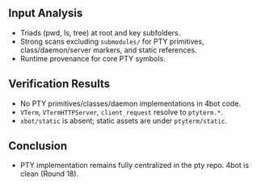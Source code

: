 ## Input Analysis
- Triads (pwd, ls, tree) at root and key subfolders.
- Strong scans excluding `submodules/` for PTY primitives, class/daemon/server markers, and static references.
- Runtime provenance for core PTY symbols.

## Verification Results
- No PTY primitives/classes/daemon implementations in 4bot code.
- `VTerm`, `VTermHTTPServer`, `client_request` resolve to `ptyterm.*`.
- `xbot/static` is absent; static assets are under `ptyterm/static`.

## Conclusion
- PTY implementation remains fully centralized in the pty repo. 4bot is clean (Round 18).
